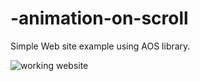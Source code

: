 # -animation-on-scroll
Simple Web site example using AOS library.


![working website](https://i.ibb.co/8PWFbg3/ezgif-com-optimize.gif)
